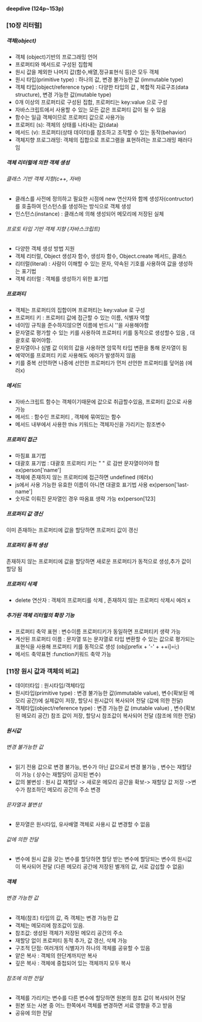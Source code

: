 #### deepdive (124p~153p)

### [10장 리터럴]

##### 객체(object)
- 객체 (object)기반의 프로그래밍 언어
- 프로퍼티와 메서드로 구성된 집합체
- 원시 값을 제외한 나머지 값(함수,배열,정규표현식 등)은 모두 객체
- 원시 타입(primitive type) : 하나의 값, 변경 불가능한 값 (immutable type)
- 객체 타입(object/reference type) : 다양한 타입의 값 , 복합적 자료구조(data structure), 변경 가능한 값(mutable type)
- 0개 이상의 프로퍼티로 구성된 집합, 프로퍼티는 key:value 으로 구성
- 자바스크립트에서 사용할 수 있는 모든 값은 프로퍼티 값이 될 수 있음
- 함수는 일급 객체이므로 프로퍼티 값으로 사용가능
- 프로퍼티 (s): 객체의 상태를 나타내는 값(data)
- 메서드 (v): 프로퍼티(상태 데이터)를 참조하고 조작할 수 있는 동작(behavior)
- 객체지향 프로그래밍: 객체의 집합으로 프로그램을 표현하려는 프로그래밍 패러다임

##### 객체 리터럴에 의한 객체 생성
###### 클래스 기반 객체 지향(c++, 자바) 
- 클래스를 사전에 정의하고 필요한 시점에 new  연산자와 함께 생성자(contructor)를 호출하여 인스턴스를 생성하는 방식으로 객체 생성
- 인스턴스(instance) : 클래스에 의해 생성되어 메모리에 저장된 실체

###### 프로토 타입 기반 객체 지향 (자바스크립트) 
- 다양한 객체 생성 방법 지원
- 객체 리터럴, Object 생성자 함수, 생성자 함수, Object.create 메서드, 클래스
- 리터럴(literal) : 사람이 이해할 수 있는 문자, 약속된 기호를 사용하여 값을 생성하는 표기법 
- 객체 리터럴 : 객체를 생성하기 위한 표기법

##### 프로퍼티 
- 객체는 프로퍼티의 집합이며 프로퍼티는 key:value 로 구성 
- 프로퍼티 키 : 프로퍼티 값에 접근할 수 있는 이름, 식별자 역할
- 네이밍 규칙을 준수하지않으면 이름에 반드시 ''을 사용해야함
- 문자열로 평가할 수 있는 키를 사용하여 프로퍼티 키를 동적으로 생성할수 있음 , 대괄호로 묶어야함.
- 문자열이나 심벌 값 이외의 값을 사용하면 암묵적 타입 변환을 통해 문자열이 됨
- 예약어를 프로퍼티 키로 사용해도 에러가 발생하지 않음
- 키를 중복 선언하면 나중에 선언한 프로퍼티가 먼저 선언한 프로퍼티를 덮어씀 (에러x)

##### 메서드
- 자바스크립트 함수는 객체이기때문에 값으로 취급할수있음, 프로퍼티 값으로 사용 가능
- 메서드 : 함수인 프로퍼티 , 객체에 묶여있는 함수
- 메서드 내부에서 사용한 this 키워드는 객체자신을 가리키는 참조변수

##### 프로퍼티 접근
- 마침표 표기법
- 대괄호 표기법 : 대괄호 프로퍼티 키는 " " 로 감싼 문자열이어야 함 ex)person['name']
- 객체에 존재하지 않는 프로퍼티에 접근하면 undefined (에러x)
- js에서 사용 가능한 유효한 이름이 아니면 대괄호 표기법 사용 ex)person['last-name']
- 숫자로 이뤄진 문자열인 경우 따옴표 생략 가능 ex)person[123]

##### 프로퍼티 값 갱신
이미 존재하는 프로퍼티에 값을 할당하면 프로퍼티 값이 갱신

##### 프로퍼티 동적 생성
존재하지 않는 프로퍼티에 값을 할당하면 새로운 프로퍼티가 동적으로 생성,추가 값이 할당 됨

##### 프로퍼티 삭제 
- delete 연산자 : 객체의 프로퍼티를 삭제 , 존재하지 않는 프로퍼티 삭제시 에러 x

##### 추가된 객체 리터럴의 확장 기능
- 프로퍼티 축약 표현 : 변수이름 프로퍼티키가 동일하면 프로퍼티키 생략 가능
- 계산된 프로퍼티 이름 : 문자열 또는 문자열로 타입 변환할 수 있는 값으로 평가되는 표현식을 사용해 프로퍼티 키를 동적으로 생성 (obj[prefix + '-' + ++i]=i;)
- 메서드 축약표현 :function키워드 축약 가능

### [11장 원시 값과 객체의 비교]
- 데이터타입 : 원시타입/객체타입
- 원시타입(primitive type) : 변경 불가능한 값(immutable value), 변수(확보된 메모리 공간)에 실제값이 저장, 할당시 원시값이 복사되어 전달 (값에 의한 전달)
- 객체타입(object/reference type)  : 변경 가능한 값 (mutable value) , 변수(확보된 메모리 공간) 참조 값이 저장, 할당시 참조값이 복사되어 전달 (참조에 의한 전달)

##### 원시값

###### 변경 불가능한 값 

- 읽기 전용 값으로 변경 불가능, 변수가 아닌 값으로서 변경 불가능 , 변수는 재할당이 가능 ( 상수는 재할당이 금지된 변수)
- 값의 불변성 : 원시 값 재할당 -> 새로운 메모리 공간을 확보-> 재할당 값 저장 ->변수가 참조하던 메모리 공간의 주소 변경

###### 문자열과 불변성
- 문자열은 원시타입, 유사배열 객체로 사용시 값 변경할 수 없음

###### 값에 의한 전달
- 변수에 원시 값을 갖는 변수를 할당하면 할당 받는 변수에 할당되는 변수의 원시값이 복사되어 전달 (다른 메모리 공간에 저장된 별개의 값, 서로 갑섭할 수 없음)

##### 객체

###### 변경 가능한 값
- 객체(참조) 타입의 값, 즉 객체는 변경 가능한 값
- 객체는 메모리에 참조값이 있음. 
- 참조값: 생성된 객체가 저장된 메모리 공간의 주소
- 재할당 없이 프로퍼티 동적 추가, 값 갱신, 삭제 가능 
- 구조적 단점: 여러개의 식별자가 하나의 객체를 공유할 수 있음
- 얕은 복사 : 객체의 한단계까지만 복사
- 깊은 복사 : 객체에 중첩되어 있는 객체까지 모두 복사

###### 참조에 의한 전달
- 객체를 가리키는 변수를 다른 변수에 할당하면 원본의 참조 값이 복사되어 전달 
- 원본 또는 사본 중 어느 한쪽에서 객체를 변경하면 서료 영향을 주고 받음
- 공유에 의한 전달





